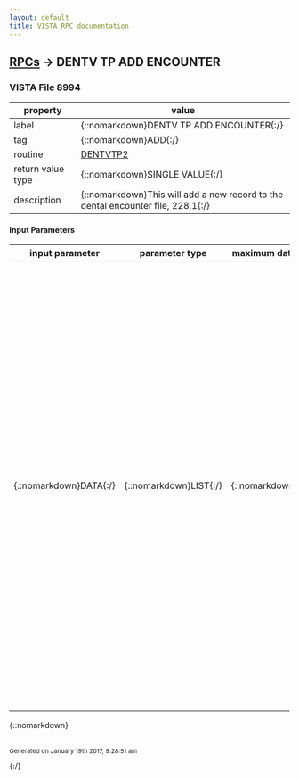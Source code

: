 ```yaml
---
layout: default
title: VISTA RPC documentation
---
```




## [RPCs](TableOfContent.md) &#8594; DENTV TP ADD ENCOUNTER 



### VISTA File 8994 


 property | value 
--- | --- 
 label | {::nomarkdown}DENTV TP ADD ENCOUNTER{:/}
 tag | {::nomarkdown}ADD{:/}
 routine | [DENTVTP2](http://code.osehra.org/dox/Routine_DENTVTP2_source.html)
 return value type | {::nomarkdown}SINGLE VALUE{:/}
 description | {::nomarkdown}This will add a new record to the dental encounter file, 228.1{:/}

#### Input Parameters

| input parameter | parameter type | maximum data length | required | description | 
| --- | --- | --- | --- | --- | 
| {::nomarkdown}DATA{:/} | {::nomarkdown}LIST{:/} | {::nomarkdown}255{:/} | {::nomarkdown}true{:/} | {::nomarkdown}DATA(sub) = value  where    sub     Req  Description ---------  ---  ------------------------------------------------- \PAT\       x   DFN - pointer to patient file \VISIT\         pointer to visit file (#9000010) \APPT\          scheduled appointment Fileman date.time \NEWAPPT\       create visit, no scheduled appt or existing visit                 NOTE: VISIT supercedes APPT which supercedes NEWAPPT \LOC\       x   pointer to HOSPITAL LOCATION file (#44) \PROV\          primary provider - pointer to NEW PERSON file                 if not passed then use DUZ of existing user \PATTYPE\       I:inpatient; O:outpatient                    if not passed, then determine from MAS records \DAS CAT\   x   POINTER TO DENTAL CLASSIFICATION FILE (#220.2) \DAS BED\       POINTER TO DENTAL BED SECTION FILE (#220.4)                    required if patient an inpatient \DAS DIV\   x   station number \DAS DIS\   x   1:In progress; 2:Completed; 3:Terminated; \FLAGS\         3 bytes - each byte 0 or 1 - <das><des><pce>{:/} | 

{::nomarkdown} <br/><br/><p style="font-size: 11px">Generated on January 19th 2017, 9:28:51 am</p>{:/}